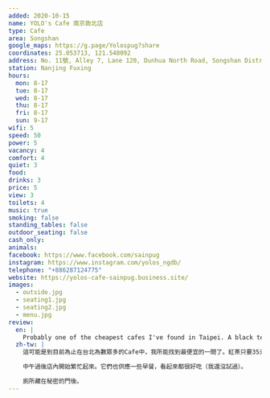 ```yaml
---
added: 2020-10-15
name: YOLO's Cafe 南京敦北店
type: Cafe
area: Songshan
google_maps: https://g.page/Yolospug?share
coordinates: 25.053713, 121.548092
address: No. 11號, Alley 7, Lane 120, Dunhua North Road, Songshan District, Taipei City, Taiwan 105
station: Nanjing Fuxing
hours:
  mon: 8-17
  tue: 8-17
  wed: 8-17
  thu: 8-17
  fri: 8-17
  sun: 9-17
wifi: 5
speed: 50
power: 5
vacancy: 4
comfort: 4
quiet: 3
food: 
drinks: 3
price: 5
view: 3
toilets: 4
music: true
smoking: false
standing_tables: false
outdoor_seating: false
cash_only: 
animals: 
facebook: https://www.facebook.com/sainpug
instagram: https://www.instagram.com/yolos_ngdb/
telephone: "+886287124775"
website: https://yolos-cafe-sainpug.business.site/
images:
  - outside.jpg
  - seating1.jpg
  - seating2.jpg
  - menu.jpg
review:
  en: |
    Probably one of the cheapest cafes I've found in Taipei. A black tea was only 35 NT$. Even so, the interior was nice, clean, modern. Good wifi and power at every seat. It's probably not the type of place I'd sit for an extended period of time, but definitely a great spot to get some work done in the morning. Towards lunch time it got quite busy. They serve breakfast food as well, which seemed very tasty (although I haven't tried it). There is a restroom behind the "secret" door.
  zh-tw: |
    這可能是到目前為止在台北為數眾多的Cafe中，我所能找到最便宜的一間了。紅茶只要35元。儘管價格如此實惠，但Yolo展現了漂亮、乾淨，且現代的風格。WiFi良好，每個座位都找得到插座，因此這也許不是一個能待上一整天的地方，但絕對是早上工作的首選，可以在這裡完成一些進度。

    中午過後店內開始繁忙起來。它們也供應一些早餐，看起來都很好吃（我還沒試過）。

    廁所藏在秘密的門後。
---
```

